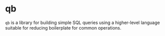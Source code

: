 # qb

`qb` is a library for building simple SQL queries using a higher-level language
suitable for reducing boilerplate for common operations.